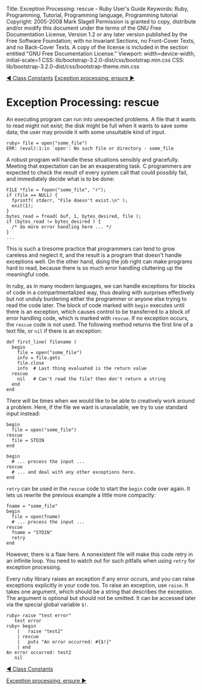 Title: Exception Processing: rescue - Ruby User's Guide
Keywords: Ruby, Programming, Tutorial, Programming language, Programming tutorial
Copyright: 2005-2008 Mark Slagell
           Permission is granted to copy, distribute and/or modify this document under the terms of the GNU Free Documentation License, Version 1.2 or any later version published by the Free Software Foundation; with no Invariant Sections, no Front-Cover Texts, and no Back-Cover Texts.
           A copy of the license is included in the section entitled "GNU Free Documentation License."
Viewport: width=device-width, initial-scale=1
CSS: lib/bootstrap-3.2.0-dist/css/bootstrap.min.css
CSS: lib/bootstrap-3.2.0-dist/css/bootstrap-theme.min.css

<div class="container">
<!-- Previous page -->
<a href="constants.html" class="btn btn-default">&#9668; Class Constants</a>
<!-- Next page -->
<a href="ensure.html" class="btn btn-default">Exception processing: ensure &#9658;</a>

Exception Processing: rescue
============================

An executing program can run into unexpected problems.  A file
that it wants to read might not exist; the disk might be full when
it wants to save some data; the user may provide it with some
unsuitable kind of input.

    ruby> file = open("some_file")
    ERR: (eval):1:in `open': No such file or directory - some_file

A robust program will handle these situations sensibly and
gracefully.  Meeting that expectation can be an exasperating
task.  C programmers are expected to check the result of every
system call that could possibly fail, and immediately decide what is
to be done:

    FILE *file = fopen("some_file", "r");
    if (file == NULL) {
      fprintf( stderr, "File doesn't exist.\n" );
      exit(1);
    }
    bytes_read = fread( buf, 1, bytes_desired, file );
    if (bytes_read != bytes_desired ) {
      /* do more error handling here ... */
    }
    ...

This is such a tiresome practice that programmers can tend to grow
careless and neglect it, and the result is a program that doesn't
handle exceptions well.  On the other hand, doing the job right
can make programs hard to read, because there is so much error
handling cluttering up the meaningful code.

In ruby, as in many modern languages, we can handle exceptions for
blocks of code in a compartmentalized way, thus dealing with surprises
effectively but not unduly burdening either the programmer or anyone
else trying to read the code later.  The block of code marked
with `begin` executes until there is an exception, which causes
control to be transferred to a block of error handling code, which is
marked with `rescue`.  If no exception occurs, the
`rescue` code is not used.  The following method returns
the first line of a text file, or `nil` if there is an
exception:

    def first_line( filename )
      begin
        file = open("some_file")
        info = file.gets
        file.close
        info  # Last thing evaluated is the return value
      rescue
        nil   # Can't read the file? then don't return a string
      end
    end

There will be times when we would like to be able to creatively
work around a problem.  Here, if the file we want is unavailable,
we try to use standard input instead:

    begin
      file = open("some_file")
    rescue
      file = STDIN
    end

    begin
      # ... process the input ...
    rescue
      # ... and deal with any other exceptions here.
    end

`retry` can be used in the `rescue` code to start the
`begin` code over again.  It lets us rewrite the previous
example a little more compactly:

    fname = "some_file"
    begin
      file = open(fname)
      # ... process the input ...
    rescue
      fname = "STDIN"
      retry
    end

However, there is a flaw here.  A nonexistent file will make
this code retry in an infinite loop.  You need to watch out for
such pitfalls when using `retry` for exception processing.

Every ruby library raises an exception if any error occurs, and you
can raise exceptions explicitly in your code too.  To raise an
exception, use `raise`.  It takes one argument, which
should be a string that describes the exception.  The argument is
optional but should not be omitted.  It can be accessed later via
the special global variable `$!`.

    ruby> raise "test error"
       test error
    ruby> begin
        |   raise "test2"
        | rescue
        |   puts "An error occurred: #{$!}"
        | end
    An error occurred: test2
       nil

<!-- Previous page -->
<a href="constants.html" class="btn btn-default">&#9668; Class Constants</a>
<!-- Next page -->
<a href="ensure.html" class="btn btn-default">Exception processing: ensure &#9658;</a>
</div>
<script src="lib/jquery-1.11.1.min.js"></script>
<script src="lib/bootstrap-3.2.0-dist/js/bootstrap.min.js"></script>
<script src="kbdnav.js"></script>
